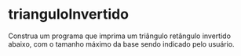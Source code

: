 # trianguloInvertido
Construa um programa que imprima um triângulo retângulo invertido abaixo, com o tamanho máximo da base sendo indicado pelo usuário.
